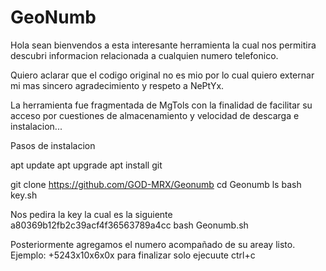 # GeoNumb


Hola sean bienvendos a esta interesante herramienta la cual nos permitira descubri informacion relacionada a cualquien numero telefonico.

Quiero aclarar que el codigo original no es mio por lo cual quiero externar mi mas sincero agradecimiento y respeto a NePtYx.

La herramienta fue fragmentada de MgTols con la finalidad de facilitar su acceso por cuestiones de almacenamiento y velocidad de descarga e instalacion...

Pasos de instalacion

apt update
apt upgrade
apt install git

git clone https://github.com/GOD-MRX/Geonumb
cd Geonumb
ls
bash key.sh

Nos pedira la key la cual es la siguiente
a80369b12fb2c39acf4f36563789a4cc
bash Geonumb.sh

Posteriormente agregamos el numero acompañado de su areay listo.
Ejemplo: +5243x10x6x0x
para finalizar solo ejecuute ctrl+c
